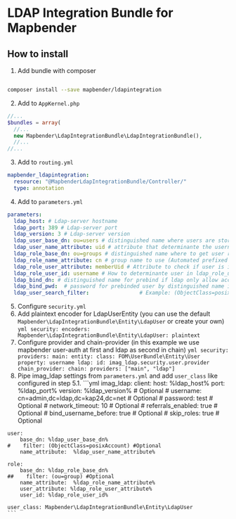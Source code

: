 # LDAP Integration Bundle for Mapbender


## How to install

1. Add bundle with composer

  ```bash
  
  composer install --save mapbender/ldapintegration
  
  ```

2. Add to `AppKernel.php`

  ```php
  //...
  $bundles = array(
    //...
    new Mapbender\LdapIntegrationBundle\LdapIntegrationBundle(),
    //...
  //...
  
  ```
3. Add to `routing.yml`
  ```yml
  mapbender_ldapintegration:
    resource: "@MapbenderLdapIntegrationBundle/Controller/"
    type: annotation
  ```
4. Add to `parameters.yml`
  ```yml
  parameters:
    ldap_host: # Ldap-server hostname
    ldap_port: 389 # Ldap-server port 
    ldap_version: 3 # Ldap-server version 
    ldap_user_base_dn: ou=users # distinguished name where users are stored
    ldap_user_name_attribute: uid # attribute that determinante the username (login-name)
    ldap_role_base_dn: ou=groups # distinguished name where to get user roles
    ldap_role_name_attribute: cn # group name to use (Automated prefixed with "ROLE_" and slugified)
    ldap_role_user_attribute: memberUid # Attribute to check if user is in group
    ldap_role_user_id: username # How to determinante user in ldap_role_user_attribute. With username OR dn (distinguished name)!
    ldap_bind_dn: # distinguished name for prebind if ldap only allow access for binded request
    ldap_bind_pwd:  # password for prebinded user by distinguished name if ldap only allow access for binded request
    ldap_user_search_filter:                # Example: (ObjectClass=posixAccount) # if you want to filter users from ldap
  ```
  
5. Configure `security.yml`
  1. Add plaintext encoder for LdapUserEntity (you can use the default `Mapbender\LdapIntegrationBundle\Entity\LdapUser` or create your own)
    ```yml
    security:
      encoders:
        Mapbender\LdapIntegrationBundle\Entity\LdapUser: plaintext
    ```
  2. Configure provider and chain-provider (in this example we use mapbender user-auth at first and ldap as second in chain)
    ```yml
    security:
      providers:
        main:
          entity:
            class: FOM\UserBundle\Entity\User
            property: username
        ldap:
          id: imag_ldap.security.user.provider
        chain_provider:
            chain:
                providers: ["main", "ldap"]
    ```
  3. Pipe imag_ldap settings from `parameters.yml` and add `user_class` like configured in step 5.1.
    ```yml
    imag_ldap:
    client:
        host: %ldap_host%
        port: %ldap_port%
        version: %ldap_version% # Optional
    #    username: cn=admin,dc=ldap,dc=kap24,dc=net # Optional
    #    password: test # Optional
    #    network_timeout: 10 # Optional
    #    referrals_enabled: true # Optional
    #    bind_username_before: true # Optional
    #    skip_roles: true # Optional

    user:
        base_dn: %ldap_user_base_dn%
    #    filter: (ObjectClass=posixAccount) #Optional
        name_attribute:  %ldap_user_name_attribute%

    role:
        base_dn: %ldap_role_base_dn%
    ##    filter: (ou=group) #Optional
        name_attribute:  %ldap_role_name_attribute%
        user_attribute: %ldap_role_user_attribute%
        user_id: %ldap_role_user_id%

    user_class: Mapbender\LdapIntegrationBundle\Entity\LdapUser
    ```